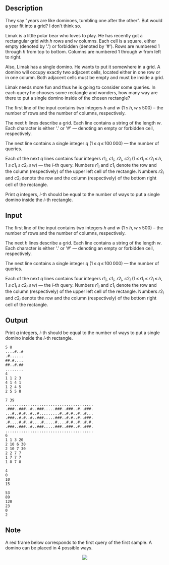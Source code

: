 ## Description

<div><p>They say "<span class="tex-font-style-it">years are like dominoes, tumbling one after the other</span>". But would a year fit into a grid? I don't think so.</p><p>Limak is a little polar bear who loves to play. He has recently got a rectangular grid with <span class="tex-span"><i>h</i></span> rows and <span class="tex-span"><i>w</i></span> columns. Each cell is a square, either empty (denoted by '<span class="tex-font-style-tt">.</span>') or forbidden (denoted by '<span class="tex-font-style-tt">#</span>'). Rows are numbered <span class="tex-span">1</span> through <span class="tex-span"><i>h</i></span> from top to bottom. Columns are numbered <span class="tex-span">1</span> through <span class="tex-span"><i>w</i></span> from left to right.</p><p>Also, Limak has a single domino. He wants to put it somewhere in a grid. A domino will occupy exactly two adjacent cells, located either in one row or in one column. Both adjacent cells must be empty and must be inside a grid.</p><p>Limak needs more fun and thus he is going to consider some queries. In each query he chooses some rectangle and wonders, how many way are there to put a single domino inside of the chosen rectangle?</p></div><div class="input-specification"><p>The first line of the input contains two integers <span class="tex-span"><i>h</i></span> and <span class="tex-span"><i>w</i></span> (<span class="tex-span">1 ≤ <i>h</i>, <i>w</i> ≤ 500</span>)&nbsp;– the number of rows and the number of columns, respectively.</p><p>The next <span class="tex-span"><i>h</i></span> lines describe a grid. Each line contains a string of the length <span class="tex-span"><i>w</i></span>. Each character is either '<span class="tex-font-style-tt">.</span>' or '<span class="tex-font-style-tt">#</span>'&nbsp;— denoting an empty or forbidden cell, respectively.</p><p>The next line contains a single integer <span class="tex-span"><i>q</i></span> (<span class="tex-span">1 ≤ <i>q</i> ≤ 100 000</span>)&nbsp;— the number of queries.</p><p>Each of the next <span class="tex-span"><i>q</i></span> lines contains four integers <span class="tex-span"><i>r</i>1<sub class="lower-index"><i>i</i></sub></span>, <span class="tex-span"><i>c</i>1<sub class="lower-index"><i>i</i></sub></span>, <span class="tex-span"><i>r</i>2<sub class="lower-index"><i>i</i></sub></span>, <span class="tex-span"><i>c</i>2<sub class="lower-index"><i>i</i></sub></span> (<span class="tex-span">1 ≤ <i>r</i>1<sub class="lower-index"><i>i</i></sub> ≤ <i>r</i>2<sub class="lower-index"><i>i</i></sub> ≤ <i>h</i>, 1 ≤ <i>c</i>1<sub class="lower-index"><i>i</i></sub> ≤ <i>c</i>2<sub class="lower-index"><i>i</i></sub> ≤ <i>w</i></span>)&nbsp;— the <span class="tex-span"><i>i</i></span>-th query. Numbers <span class="tex-span"><i>r</i>1<sub class="lower-index"><i>i</i></sub></span> and <span class="tex-span"><i>c</i>1<sub class="lower-index"><i>i</i></sub></span> denote the row and the column (respectively) of the upper left cell of the rectangle. Numbers <span class="tex-span"><i>r</i>2<sub class="lower-index"><i>i</i></sub></span> and <span class="tex-span"><i>c</i>2<sub class="lower-index"><i>i</i></sub></span> denote the row and the column (respectively) of the bottom right cell of the rectangle.</p></div><div class="output-specification"><p>Print <span class="tex-span"><i>q</i></span> integers, <span class="tex-span"><i>i</i></span>-th should be equal to the number of ways to put a single domino inside the <span class="tex-span"><i>i</i></span>-th rectangle.</p></div>

## Input

<p>The first line of the input contains two integers <span class="tex-span"><i>h</i></span> and <span class="tex-span"><i>w</i></span> (<span class="tex-span">1 ≤ <i>h</i>, <i>w</i> ≤ 500</span>)&nbsp;– the number of rows and the number of columns, respectively.</p><p>The next <span class="tex-span"><i>h</i></span> lines describe a grid. Each line contains a string of the length <span class="tex-span"><i>w</i></span>. Each character is either '<span class="tex-font-style-tt">.</span>' or '<span class="tex-font-style-tt">#</span>'&nbsp;— denoting an empty or forbidden cell, respectively.</p><p>The next line contains a single integer <span class="tex-span"><i>q</i></span> (<span class="tex-span">1 ≤ <i>q</i> ≤ 100 000</span>)&nbsp;— the number of queries.</p><p>Each of the next <span class="tex-span"><i>q</i></span> lines contains four integers <span class="tex-span"><i>r</i>1<sub class="lower-index"><i>i</i></sub></span>, <span class="tex-span"><i>c</i>1<sub class="lower-index"><i>i</i></sub></span>, <span class="tex-span"><i>r</i>2<sub class="lower-index"><i>i</i></sub></span>, <span class="tex-span"><i>c</i>2<sub class="lower-index"><i>i</i></sub></span> (<span class="tex-span">1 ≤ <i>r</i>1<sub class="lower-index"><i>i</i></sub> ≤ <i>r</i>2<sub class="lower-index"><i>i</i></sub> ≤ <i>h</i>, 1 ≤ <i>c</i>1<sub class="lower-index"><i>i</i></sub> ≤ <i>c</i>2<sub class="lower-index"><i>i</i></sub> ≤ <i>w</i></span>)&nbsp;— the <span class="tex-span"><i>i</i></span>-th query. Numbers <span class="tex-span"><i>r</i>1<sub class="lower-index"><i>i</i></sub></span> and <span class="tex-span"><i>c</i>1<sub class="lower-index"><i>i</i></sub></span> denote the row and the column (respectively) of the upper left cell of the rectangle. Numbers <span class="tex-span"><i>r</i>2<sub class="lower-index"><i>i</i></sub></span> and <span class="tex-span"><i>c</i>2<sub class="lower-index"><i>i</i></sub></span> denote the row and the column (respectively) of the bottom right cell of the rectangle.</p>

## Output

<p>Print <span class="tex-span"><i>q</i></span> integers, <span class="tex-span"><i>i</i></span>-th should be equal to the number of ways to put a single domino inside the <span class="tex-span"><i>i</i></span>-th rectangle.</p>





```input1
5 8
....#..#
.#......
##.#....
##..#.##
........
4
1 1 2 3
4 1 4 1
1 2 4 5
2 5 5 8

```




```input2
7 39
.......................................
.###..###..#..###.....###..###..#..###.
...#..#.#..#..#.........#..#.#..#..#...
.###..#.#..#..###.....###..#.#..#..###.
.#....#.#..#....#.....#....#.#..#..#.#.
.###..###..#..###.....###..###..#..###.
.......................................
6
1 1 3 20
2 10 6 30
2 10 7 30
2 2 7 7
1 7 7 7
1 8 7 8

```




```output1
4
0
10
15

```




```output2
53
89
120
23
0
2

```



## Note

<p>A red frame below corresponds to the first query of the first sample. A domino can be placed in 4 possible ways.</p><center> <img class="tex-graphics" src="file://VdjZzIZj.png" style="max-width: 100.0%;max-height: 100.0%;"> </center>
